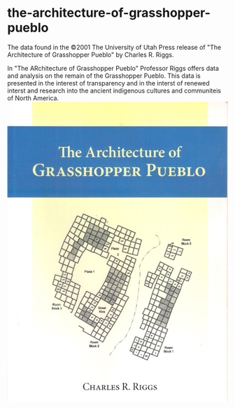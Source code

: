 # the-architecture-of-grasshopper-pueblo
The data found in the ©2001 The University of Utah Press release of "The Architecture of Grasshopper Pueblo" by Charles R. Riggs.

In "The ARchitecture of Grasshopper Pueblo" Professor Riggs offers data and analysis on the remain of the Grasshopper Pueblo.  This data is presented in the interest of transparency and in the interst of renewed interst and research into the ancient indigenous cultures and communiteis of North America.
![](images/The%20Architecture%20of%20Grasshopper%20Pueblo%20(cover).jpg)
